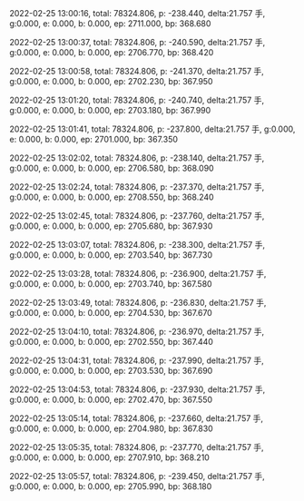2022-02-25 13:00:16, total: 78324.806, p: -238.440, delta:21.757 手, g:0.000, e: 0.000, b: 0.000, ep: 2711.000, bp: 368.680

2022-02-25 13:00:37, total: 78324.806, p: -240.590, delta:21.757 手, g:0.000, e: 0.000, b: 0.000, ep: 2706.770, bp: 368.420

2022-02-25 13:00:58, total: 78324.806, p: -241.370, delta:21.757 手, g:0.000, e: 0.000, b: 0.000, ep: 2702.230, bp: 367.950

2022-02-25 13:01:20, total: 78324.806, p: -240.740, delta:21.757 手, g:0.000, e: 0.000, b: 0.000, ep: 2703.180, bp: 367.990

2022-02-25 13:01:41, total: 78324.806, p: -237.800, delta:21.757 手, g:0.000, e: 0.000, b: 0.000, ep: 2701.000, bp: 367.350

2022-02-25 13:02:02, total: 78324.806, p: -238.140, delta:21.757 手, g:0.000, e: 0.000, b: 0.000, ep: 2706.580, bp: 368.090

2022-02-25 13:02:24, total: 78324.806, p: -237.370, delta:21.757 手, g:0.000, e: 0.000, b: 0.000, ep: 2708.550, bp: 368.240

2022-02-25 13:02:45, total: 78324.806, p: -237.760, delta:21.757 手, g:0.000, e: 0.000, b: 0.000, ep: 2705.680, bp: 367.930

2022-02-25 13:03:07, total: 78324.806, p: -238.300, delta:21.757 手, g:0.000, e: 0.000, b: 0.000, ep: 2703.540, bp: 367.730

2022-02-25 13:03:28, total: 78324.806, p: -236.900, delta:21.757 手, g:0.000, e: 0.000, b: 0.000, ep: 2703.740, bp: 367.580

2022-02-25 13:03:49, total: 78324.806, p: -236.830, delta:21.757 手, g:0.000, e: 0.000, b: 0.000, ep: 2704.530, bp: 367.670

2022-02-25 13:04:10, total: 78324.806, p: -236.970, delta:21.757 手, g:0.000, e: 0.000, b: 0.000, ep: 2702.550, bp: 367.440

2022-02-25 13:04:31, total: 78324.806, p: -237.990, delta:21.757 手, g:0.000, e: 0.000, b: 0.000, ep: 2703.530, bp: 367.690

2022-02-25 13:04:53, total: 78324.806, p: -237.930, delta:21.757 手, g:0.000, e: 0.000, b: 0.000, ep: 2702.470, bp: 367.550

2022-02-25 13:05:14, total: 78324.806, p: -237.660, delta:21.757 手, g:0.000, e: 0.000, b: 0.000, ep: 2704.980, bp: 367.830

2022-02-25 13:05:35, total: 78324.806, p: -237.770, delta:21.757 手, g:0.000, e: 0.000, b: 0.000, ep: 2707.910, bp: 368.210

2022-02-25 13:05:57, total: 78324.806, p: -239.450, delta:21.757 手, g:0.000, e: 0.000, b: 0.000, ep: 2705.990, bp: 368.180